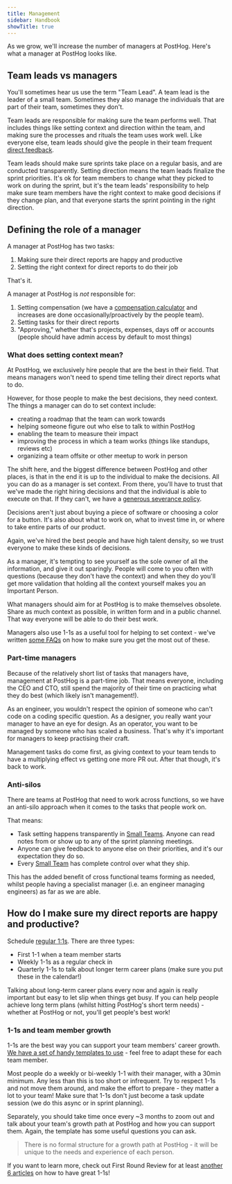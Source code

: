 ```yaml
---
title: Management
sidebar: Handbook
showTitle: true
---
```


As we grow, we'll increase the number of managers at PostHog. Here's what a manager at PostHog looks like.

## Team leads vs managers

You'll sometimes hear us use the term "Team Lead". A team lead is the leader of a small team. Sometimes they also manage the individuals that are part of their team, sometimes they don't.

Team leads are responsible for making sure the team performs well. That includes things like setting context and direction within the team, and making sure the processes and rituals the team uses work well. Like everyone else, team leads should give the people in their team frequent [direct feedback](/handbook/people/feedback).

Team leads should make sure sprints take place on a regular basis, and are conducted transparently. Setting direction means the team leads finalize the sprint priorities. It's ok for team members to change what they picked to work on during the sprint, but it's the team leads' responsibility to help make sure team members have the right context to make good decisions if they change plan, and that everyone starts the sprint pointing in the right direction.

## Defining the role of a manager

A manager at PostHog has two tasks:
1. Making sure their direct reports are happy and productive
1. Setting the right context for direct reports to do their job

That's it.

A manager at PostHog is _not_ responsible for:
1. Setting compensation (we have a [compensation calculator](/handbook/people/compensation) and increases are done occasionally/proactively by the people team).
1. Setting tasks for their direct reports
1. "Approving," whether that's projects, expenses, days off or accounts (people should have admin access by default to most things)

### What does setting context mean?

At PostHog, we exclusively hire people that are the best in their field.
That means managers won't need to spend time telling their direct reports what to do.

However, for those people to make the best decisions, they need context. The things a manager can do to set context include:
- creating a roadmap that the team can work towards
- helping someone figure out who else to talk to within PostHog
- enabling the team to measure their impact
- improving the process in which a team works (things like standups, reviews etc)
- organizing a team offsite or other meetup to work in person

The shift here, and the biggest difference between PostHog and other places, is that in the end it is up to the individual to make the decisions.
All you can do as a manager is set context. From there, you'll have to trust that we've made the right hiring decisions and that the individual is able to execute on that. If they can't, we have a [generous severance policy](/handbook/people/compensation#severance).

Decisions aren't just about buying a piece of software or choosing a color for a button. It's also about what to work on, what to invest time in, or where to take entire parts of our product.

Again, we've hired the best people and have high talent density, so we trust everyone to make these kinds of decisions.

As a manager, it's tempting to see yourself as the sole owner of all the information, and give it out sparingly.
People will come to you often with questions (because they don't have the context) and when they do you'll get more validation that holding all the context yourself makes you an Important Person.

What managers should aim for at PostHog is to make themselves obsolete. Share as much context as possible, in written form and in a public channel. That way everyone will be able to do their best work.

Managers also use 1-1s as a useful tool for helping to set context - we've written [some FAQs](/handbook/company/1-1s) on how to make sure you get the most out of these. 

### Part-time managers

Because of the relatively short list of tasks that managers have, management at PostHog is a part-time job.
That means everyone, including the CEO and CTO, still spend the majority of their time on practicing what they do best (which likely isn't management!).

As an engineer, you wouldn't respect the opinion of someone who can't code on a coding specific question.
As a designer, you really want your manager to have an eye for design.
As an operator, you want to be managed by someone who has scaled a business.
That's why it's important for managers to keep practising their craft.

Management tasks do come first, as giving context to your team tends to have a multiplying effect vs getting one more PR out. After that though, it's back to work.

### Anti-silos

There are teams at PostHog that need to work across functions, so we have an anti-silo approach when it comes to the tasks that people work on.

That means:
* Task setting happens transparently in [Small Teams](structure). Anyone can read notes from or show up to any of the sprint planning meetings.
* Anyone can give feedback to anyone else on their priorities, and it's our expectation they do so.
* Every [Small Team](structure) has complete control over what they ship.

This has the added benefit of cross functional teams forming as needed, whilst people having a specialist manager (i.e. an engineer managing engineers) as far as we are able. 

## How do I make sure my direct reports are happy and productive?

Schedule [regular 1:1s](https://github.com/PostHog/meta/tree/main/.github/1-1-TEMPLATES). There are three types:
  - First 1-1 when a team member starts
  - Weekly 1-1s as a regular check in
  - Quarterly 1-1s to talk about longer term career plans (make sure you put these in the calendar!)

Talking about long-term career plans every now and again is really important but easy to let slip when things get busy. If you can help people achieve long term plans (whilst hitting PostHog's short term needs) - whether at PostHog or not, you'll get people's best work!

### 1-1s and team member growth

1-1s are the best way you can support your team members' career growth. [We have a set of handy templates to use](https://github.com/PostHog/meta/tree/main/.github/1-1-TEMPLATES) - feel free to adapt these for each team member. 

Most people do a weekly or bi-weekly 1-1 with their manager, with a 30min minimum. Any less than this is too short or infrequent. Try to respect 1-1s and not move them around, and make the effort to prepare - they matter a lot to your team! Make sure that 1-1s don't just become a task update session (we do this async or in sprint planning).

Separately, you should take time once every ~3 months to zoom out and talk about your team's growth path at PostHog and how you can support them. Again, the template has some useful questions you can ask. 

> There is no formal structure for a growth path at PostHog - it will be unique to the needs and experience of each person.

If you want to learn more, check out First Round Review for at least [another 6 articles](https://review.firstround.com/managers-take-your-1-1s-to-the-next-level-with-these-6-must-reads) on how to have great 1-1s! 
